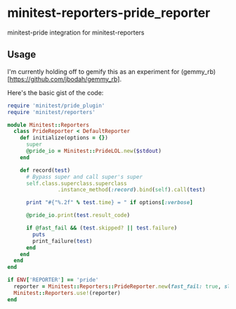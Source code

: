 # minitest-reporters-pride_reporter
minitest-pride integration for minitest-reporters

## Usage

I'm currently holding off to gemify this as an experiment for (gemmy_rb)[https://github.com/jbodah/gemmy_rb].

Here's the basic gist of the code:

```rb
require 'minitest/pride_plugin'
require 'minitest/reporters'

module Minitest::Reporters
  class PrideReporter < DefaultReporter
    def initialize(options = {})
      super
      @pride_io = Minitest::PrideLOL.new($stdout)
    end

    def record(test)
      # Bypass super and call super's super
      self.class.superclass.superclass
                .instance_method(:record).bind(self).call(test)

      print "#{"%.2f" % test.time} = " if options[:verbose]

      @pride_io.print(test.result_code)

      if @fast_fail && (test.skipped? || test.failure)
        puts
        print_failure(test)
      end
    end
  end
end

if ENV['REPORTER'] == 'pride'
  reporter = Minitest::Reporters::PrideReporter.new(fast_fail: true, slow_count: 20)
  Minitest::Reporters.use!(reporter)
end
```

